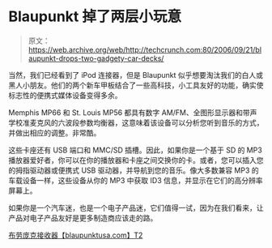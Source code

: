 # Blaupunkt 掉了两层小玩意

> 原文：<https://web.archive.org/web/http://techcrunch.com:80/2006/09/21/blaupunkt-drops-two-gadgety-car-decks/>

当然，我们已经看到了 iPod 连接器，但是 Blaupunkt 似乎想要淘汰我们的白人或黑人小朋友。他们的两个新车甲板结合了一些高科技，小工具友好的功能，确实使标志性的便携式媒体设备变得多余。

Memphis MP66 和 St. Louis MP56 都具有数字 AM/FM、全图形显示器和带声学校准麦克风的六波段参数均衡器，这意味着该设备可以分析您听到音乐的方式，并做出相应的调整。非常酷。

这些卡座还有 USB 端口和 MMC/SD 插槽。因此，如果你是一个基于 SD 的 MP3 播放器爱好者，你可以在你的播放器和卡座之间交换你的卡。或者，您可以插入您的拇指驱动器或便携式 USB 驱动器，并导航到您的音乐。像大多数兼容 MP3 的车载设备一样，这些设备从你的 MP3 中获取 ID3 信息，并显示在它们的高分辨率屏幕上。

如果你是一个汽车迷，也是一个电子产品迷，它们值得一试，因为在我们看来，让产品对电子产品友好是更多制造商应该走的路。

[布劳庞克接收器【blaupunktusa.com】T2](https://web.archive.org/web/20150929000415/http://www.blaupunkt.com/us/car_radios.asp)